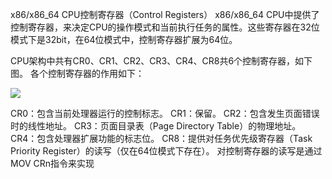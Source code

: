 x86/x86_64 CPU控制寄存器（Control Registers）
x86/x86_64 CPU中提供了控制寄存器，来决定CPU的操作模式和当前执行任务的属性。这些寄存器在32位模式下是32bit，在64位模式中，控制寄存器扩展为64位。

CPU架构中共有CR0、CR1、CR2、CR3、CR4、CR8共6个控制寄存器，如下图。
各个控制寄存器的作用如下：

![](https://i.loli.net/2019/08/19/InqBKwcmaRTE6iH.jpg)

CR0：包含当前处理器运行的控制标志。
CR1：保留。
CR2：包含发生页面错误时的线性地址。
CR3：页面目录表（Page Directory Table）的物理地址。
CR4：包含处理器扩展功能的标志位。
CR8：提供对任务优先级寄存器（Task Priority Register）的读写（仅在64位模式下存在）。
对控制寄存器的读写是通过MOV CRn指令来实现